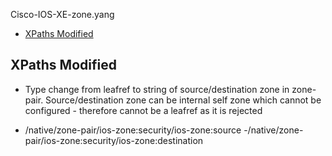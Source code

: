  Cisco-IOS-XE-zone.yang

- [XPaths Modified](#xpaths-modified)

## XPaths Modified

- Type change from leafref to string of source/destination zone in zone-pair. Source/destination zone can be internal self zone which cannot be configured - therefore cannot be a leafref as it is rejected

- /native/zone-pair/ios-zone:security/ios-zone:source
-/native/zone-pair/ios-zone:security/ios-zone:destination
